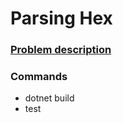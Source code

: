 # Parsing Hex

### [Problem description](https://open.kattis.com/problems/parsinghex)

### Commands
- dotnet build
- test
